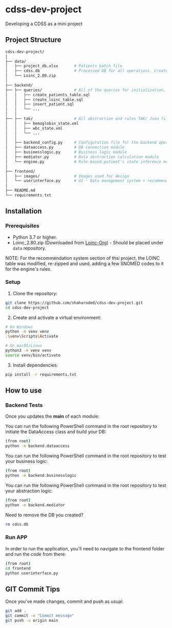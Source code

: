 # cdss-dev-project
Developing a CDSS as a mini project

## Project Structure

```bash
cdss-dev-project/
│
├── data/
│   ├── project_db.xlsx       # Patients batch file
│   ├── cdss.db               # Processed DB for all operations. Created automatically.
│   └── Loinc_2.80.zip
│
├── backend/
├── ├── queries/              # All of the queries for initialization, data access and business logic
│   │   ├── create_patients_table.sql
│   │   ├── create_loinc_table.sql
│   │   ├── insert_patient.sql
│   │   └── ...
│   │
├── ├── tak/                  # All abstraction and rules TAK/ Json files.
│   │   ├── hemoglobin_state.xml
│   │   ├── wbc_state.xml
│   │   └── ...
│   │
│   ├── backend_config.py     # Configuration file for the backend operations
│   ├── dataaccess.py         # DB connection module
│   ├── businesslogic.py      # Business logic module
│   ├── mediator.py           # Data abstraction calculation module
│   └── engine.py             # Rule-based patient's state inference module
│
├── frontend/
│   ├── images/               # Images used for design
│   └── userinterface.py      # UI - Data management system + recommendation board
│
├── README.md
└── requirements.txt
```

## Installation
### Prerequisites

- Python 3.7 or higher.
- Loinc_2.80.zip (Downloaded from [Loinc-Org](https://loinc.org/downloads/)) - Should be placed under `data` repository.

NOTE: For the recommendation system section of thsi project, the LOINC table was modified, re-zipped and used, adding a few SNOMED codes to it for the engine's rules. 

### Setup

1. Clone the repository:

```bash
git clone https://github.com/shaharoded/cdss-dev-project.git
cd cdss-dev-project
```

2. Create and activate a virtual environment:

```bash
# On Windows
python -m venv venv
.\venv\Scripts\Activate

# On macOS/Linux
python3 -m venv venv
source venv/bin/activate
```

3. Install dependencies:

```bash
pip install -r requirements.txt
```

## How to use
### Backend Tests

Once you updates the __main__ of each module:

You can run the following PowerShell command in the root repository to initiate the DataAccess class and build your DB:
```bash
(from root)
python -m backend.dataaccess
```

You can run the following PowerShell command in the root repository to test your business logic:
```bash
(from root)
python -m backend.businesslogic
```

You can run the following PowerShell command in the root repository to test your abstraction logic:
```bash
(from root)
python -m backend.mediator
```

Need to remove the DB you created?

```bash
rm cdss.db
```

### Run APP
In order to run the application, you'll need to navigate to the frontend folder and run the code from there:

```bash
(from root)
cd frontend
python userinterface.py
```

## GIT Commit Tips
Once you've made changes, commit and push as usual:

```bash
git add .
git commit -m "Commit message"
git push -u origin main
```
